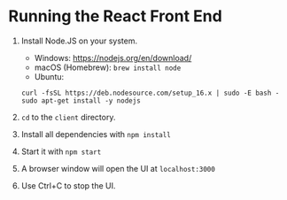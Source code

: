 # Running the React Front End

1. Install Node.JS on your system.
    - Windows: https://nodejs.org/en/download/
    - macOS (Homebrew): `brew install node`
    - Ubuntu:
    ```# Using Ubuntu
    curl -fsSL https://deb.nodesource.com/setup_16.x | sudo -E bash -
    sudo apt-get install -y nodejs
    ```

2. `cd` to the `client` directory.

3. Install all dependencies with `npm install`

4. Start it with `npm start`

5. A browser window will open the UI at `localhost:3000`

6. Use Ctrl+C to stop the UI.
